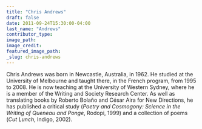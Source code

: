 ```yaml
---
title: "Chris Andrews"
draft: false
date: 2011-09-24T15:30:00-04:00
last_name: "Andrews"
contributor_type:
image_path:
image_credit:
featured_image_path:
_slug: chris-andrews
---
```


Chris Andrews was born in Newcastle, Australia, in 1962. He studied at the University of Melbourne and taught there, in the French program, from 1995 to 2008. He is now teaching at the University of Western Sydney, where he is a member of the Writing and Society Research Center. As well as translating books by Roberto Bolaño and César Aira for New Directions, he has published a critical study (_Poetry and Cosmogony: Science in the Writing of Queneau and Ponge_, Rodopi, 1999) and a collection of poems (_Cut Lunch_, Indigo, 2002).

